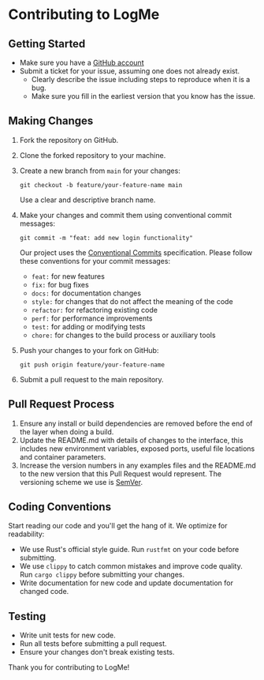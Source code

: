 # Contributing to LogMe 

## Getting Started

- Make sure you have a [GitHub account](https://github.com/signup/free)
- Submit a ticket for your issue, assuming one does not already exist.
  - Clearly describe the issue including steps to reproduce when it is a bug.
  - Make sure you fill in the earliest version that you know has the issue.

## Making Changes

1. Fork the repository on GitHub.
2. Clone the forked repository to your machine.
3. Create a new branch from `main` for your changes:
   ```
   git checkout -b feature/your-feature-name main
   ```
   Use a clear and descriptive branch name.

4. Make your changes and commit them using conventional commit messages:
   ```
   git commit -m "feat: add new login functionality"
   ```
   
   Our project uses the [Conventional Commits](https://www.conventionalcommits.org/) specification. Please follow these conventions for your commit messages:

   - `feat:` for new features
   - `fix:` for bug fixes
   - `docs:` for documentation changes
   - `style:` for changes that do not affect the meaning of the code
   - `refactor:` for refactoring existing code
   - `perf:` for performance improvements
   - `test:` for adding or modifying tests
   - `chore:` for changes to the build process or auxiliary tools

5. Push your changes to your fork on GitHub:
   ```
   git push origin feature/your-feature-name
   ```

6. Submit a pull request to the main repository.

## Pull Request Process

1. Ensure any install or build dependencies are removed before the end of the layer when doing a build.
2. Update the README.md with details of changes to the interface, this includes new environment variables, exposed ports, useful file locations and container parameters.
3. Increase the version numbers in any examples files and the README.md to the new version that this Pull Request would represent. The versioning scheme we use is [SemVer](http://semver.org/).

## Coding Conventions

Start reading our code and you'll get the hang of it. We optimize for readability:

- We use Rust's official style guide. Run `rustfmt` on your code before submitting.
- We use `clippy` to catch common mistakes and improve code quality. Run `cargo clippy` before submitting your changes.
- Write documentation for new code and update documentation for changed code.

## Testing

- Write unit tests for new code.
- Run all tests before submitting a pull request.
- Ensure your changes don't break existing tests.

Thank you for contributing to LogMe!
